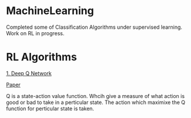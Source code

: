 # MachineLearning
Completed some of Classification Algorithms under supervised learning. Work on RL in progress.  
# RL Algorithms 
[1. Deep Q Network]()

[Paper](https://arxiv.org/abs/1312.5602)

Q is a state-action value function. Whcih give a measure of what action is good or bad to take in a perticular state. The action which maximixe the Q function for perticular state is taken.  

